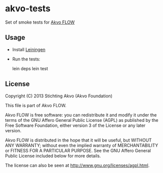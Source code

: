 # akvo-tests

Set of smoke tests for [Akvo FLOW](https://github.com/akvo/akvo-flow)

## Usage

* Install [Leiningen](http://leiningen.org/)
* Run the tests:

    lein deps
    lein test


## License

Copyright (C) 2013 Stichting Akvo (Akvo Foundation)

This file is part of Akvo FLOW.

Akvo FLOW is free software: you can redistribute it and modify
it under the terms of the GNU Affero General Public License (AGPL)
as published by the Free Software Foundation, either version 3 of the
License or any later version.

Akvo FLOW is distributed in the hope that it will be useful,
but WITHOUT ANY WARRANTY; without even the implied warranty of
MERCHANTABILITY or FITNESS FOR A PARTICULAR PURPOSE.  See the
GNU Affero General Public License included below for more details.  

The license can also be seen at <http://www.gnu.org/licenses/agpl.html>.

